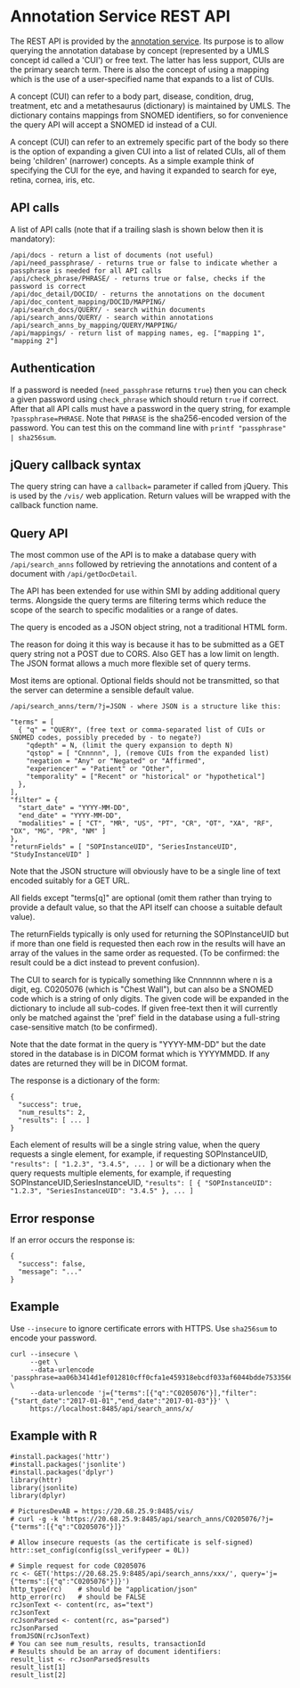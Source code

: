 # Annotation Service REST API

The REST API is provided by the [annotation service](annotation_service.md).
Its purpose is to allow querying the annotation database by concept
(represented by a UMLS concept id called a 'CUI') or free text.
The latter has less support, CUIs are the primary search term.
There is also the concept of using a mapping which is the use of a
user-specified name that expands to a list of CUIs.

A concept (CUI) can refer to a body part, disease, condition, drug,
treatment, etc and a metathesaurus (dictionary) is maintained by UMLS.
The dictionary contains mappings from SNOMED identifiers, so for
convenience the query API will accept a SNOMED id instead of a CUI.

A concept (CUI) can refer to an extremely specific part of the body
so there is the option of expanding a given CUI into a list of
related CUIs, all of them being 'children' (narrower) concepts.
As a simple example think of specifying the CUI for the eye,
and having it expanded to search for eye, retina, cornea, iris, etc.

## API calls

A list of API calls (note that if a trailing slash is shown below then it is mandatory):

```
/api/docs - return a list of documents (not useful)
/api/need_passphrase/ - returns true or false to indicate whether a passphrase is needed for all API calls
/api/check_phrase/PHRASE/ - returns true or false, checks if the password is correct
/api/doc_detail/DOCID/ - returns the annotations on the document
/api/doc_content_mapping/DOCID/MAPPING/
/api/search_docs/QUERY/ - search within documents
/api/search_anns/QUERY/ - search within annotations
/api/search_anns_by_mapping/QUERY/MAPPING/
/api/mappings/ - return list of mapping names, eg. ["mapping 1", "mapping 2"]
```

## Authentication

If a password is needed (`need_passphrase` returns `true`) then you can check a given
password using `check_phrase` which should return `true` if correct. After that all
API calls must have a password in the query string, for example `?passphrase=PHRASE`.
Note that `PHRASE` is the sha256-encoded version of the password. You can test this
on the command line with `printf "passphrase" | sha256sum`.

## jQuery callback syntax

The query string can have a `callback=` parameter if called from jQuery.
This is used by the `/vis/` web application.
Return values will be wrapped with the callback function name.

## Query API

The most common use of the API is to make a database query with `/api/search_anns`
followed by retrieving the annotations and content of a document with `/api/getDocDetail`.

The API has been extended for use within SMI by adding additional query terms.
Alongside the query terms are filtering terms which reduce the scope of the search
to specific modalities or a range of dates.

The query is encoded as a JSON object string, not a traditional HTML form.

The reason for doing it this way is because it has to be submitted as a GET query
string not a POST due to CORS. Also GET has a low limit on length. The JSON format
allows a much more flexible set of query terms.

Most items are optional. Optional fields should not be transmitted, so that the
server can determine a sensible default value.
```
/api/search_anns/term/?j=JSON - where JSON is a structure like this:

"terms" = [
  { "q" = "QUERY", (free text or comma-separated list of CUIs or SNOMED codes, possibly preceded by - to negate?)
    "qdepth" = N, (limit the query expansion to depth N)
    "qstop" = [ "Cnnnnn", ], (remove CUIs from the expanded list)
    "negation = "Any" or "Negated" or "Affirmed",
    "experiencer" = "Patient" or "Other",
    "temporality" = ["Recent" or "historical" or "hypothetical"]
  },
],
"filter" = {
  "start_date" = "YYYY-MM-DD",
  "end_date" = "YYYY-MM-DD",
  "modalities" = [ "CT", "MR", "US", "PT", "CR", "OT", "XA", "RF", "DX", "MG", "PR", "NM" ]
},
"returnFields" = [ "SOPInstanceUID", "SeriesInstanceUID", "StudyInstanceUID" ]
```

Note that the JSON structure will obviously have to be a single line of text encoded
suitably for a GET URL.

All fields except "terms[q]" are optional (omit them rather than trying to provide a
default value, so that the API itself can choose a suitable default value).

The returnFields typically is only used for returning the SOPInstanceUID but if more
than one field is requested then each row in the results will have an array of the
values in the same order as requested. (To be confirmed: the result could be a dict
instead to prevent confusion).

The CUI to search for is typically something like Cnnnnnnn where n is a digit,
eg. C0205076 (which is "Chest Wall"), but can also be a SNOMED code
which is a string of only digits. The given code will be expanded in the dictionary
to include all sub-codes. If given free-text then it will currently only be matched
against the 'pref' field in the database using a full-string case-sensitive match
(to be confirmed).

Note that the date format in the query is "YYYY-MM-DD" but the date stored in the database
is in DICOM format which is YYYYMMDD. If any dates are returned they will be in DICOM format.

The response is a dictionary of the form:
```
{
  "success": true,
  "num_results": 2,
  "results": [ ... ]
}
```

Each element of results will be a single string value, when the query requests a single element,
for example, if requesting SOPInstanceUID,
`"results": [ "1.2.3", "3.4.5", ... ]`
or will be a dictionary when the query requests multiple elements,
for example, if requesting SOPInstanceUID,SeriesInstanceUID,
`"results": [ { "SOPInstanceUID": "1.2.3", "SeriesInstanceUID": "3.4.5" }, ... ]`

## Error response

If an error occurs the response is:
```
{
  "success": false,
  "message": "..."
}
```

## Example

Use `--insecure` to ignore certificate errors with HTTPS. Use `sha256sum` to encode your password.

```
curl --insecure \
     --get \
     --data-urlencode 'passphrase=aa06b3414d1ef012810cff0cfa1e459318ebcdf033af6044bdde7533566b2c23' \
     --data-urlencode 'j={"terms":[{"q":"C0205076"}],"filter":{"start_date":"2017-01-01","end_date":"2017-01-03"}}' \
     https://localhost:8485/api/search_anns/x/
```

## Example with R

```
#install.packages('httr')
#install.packages('jsonlite')
#install.packages('dplyr')
library(httr)
library(jsonlite)
library(dplyr)

# PicturesDevAB = https://20.68.25.9:8485/vis/
# curl -g -k 'https://20.68.25.9:8485/api/search_anns/C0205076/?j={"terms":[{"q":"C0205076"}]}'

# Allow insecure requests (as the certificate is self-signed)
httr::set_config(config(ssl_verifypeer = 0L))

# Simple request for code C0205076
rc <- GET('https://20.68.25.9:8485/api/search_anns/xxx/', query='j={"terms":[{"q":"C0205076"}]}')
http_type(rc)    # should be "application/json"
http_error(rc)   # should be FALSE
rcJsonText <- content(rc, as="text")
rcJsonText
rcJsonParsed <- content(rc, as="parsed")
rcJsonParsed
fromJSON(rcJsonText)
# You can see num_results, results, transactionId
# Results should be an array of document identifiers:
result_list <- rcJsonParsed$results
result_list[1]
result_list[2]
```

